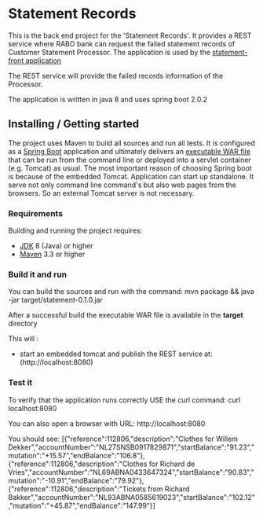 # Statement Records

This is the back end project for the 'Statement Records'. It provides a REST service where RABO bank can request the failed statement records of Customer Statement Processor.
The application is used by the [statement-front application](http://localhost:4200)

The REST service will provide the failed records information of the Processor.

The application is written in java 8 and uses spring boot 2.0.2

## Installing / Getting started
The project uses Maven to build all sources and run all tests. It is configured as a [Spring Boot](http://projects.spring.io/spring-boot/) application and ultimately delivers an [executable WAR file](http://docs.spring.io/spring-boot/docs/current/reference/htmlsingle/#build-tool-plugins-maven-packaging) that can be run from the command line or deployed into a servlet container (e.g. Tomcat) as usual.
The most important reason of choosing Spring boot is because of the embedded Tomcat. Application can start up standalone.  It serve not only command line command's but also web pages from the browsers.
So an external Tomcat server is not necessary.

### Requirements
Building and running the project requires:

* [JDK](http://www.oracle.com/technetwork/java/javase/downloads/index.html) 8 (Java) or higher
* [Maven](http://maven.apache.org/download.cgi) 3.3 or higher


### Build it and run
You can build the sources and run with the command:
mvn package && java -jar target/statement-0.1.0.jar

After a successful build the executable WAR file is available in the **target** directory

This will :
* start an embedded tomcat and publish the REST service at: (http://localhost:8080)


### Test it
To verify that the application runs correctly USE the curl command:
curl localhost:8080

You can also open a  browser with URL: http://localhost:8080

You should see:
[{"reference":112806,"description":"Clothes for Willem Dekker","accountNumber":"NL27SNSB0917829871","startBalance":"91.23","mutation":"+15.57","endBalance":"106.8"},{"reference":112806,"description":"Clothes for Richard de Vries","accountNumber":"NL69ABNA0433647324","startBalance":"90.83","mutation":"-10.91","endBalance":"79.92"},{"reference":112806,"description":"Tickets from Richard Bakker","accountNumber":"NL93ABNA0585619023","startBalance":"102.12","mutation":"+45.87","endBalance":"147.99"}]
